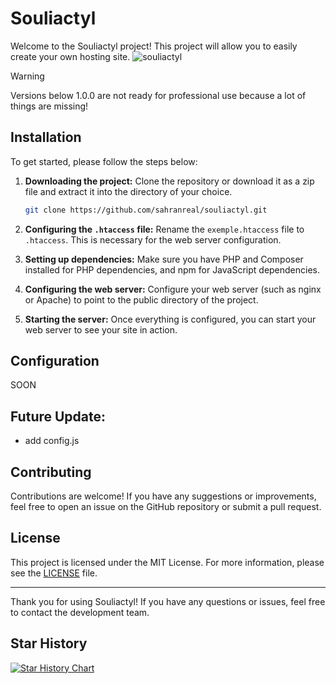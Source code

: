 # Souliactyl

Welcome to the Souliactyl project! This project will allow you to easily create your own hosting site.
![souliactyl](https://github.com/SahranREAL/Souliactyl/assets/94926019/c3ee3f32-bc26-44b1-8dd3-a6e74be611fe)


> [!WARNING]  
> Versions below 1.0.0 are not ready for professional use because a lot of things are missing!

## Installation

To get started, please follow the steps below:

1. **Downloading the project:**
   Clone the repository or download it as a zip file and extract it into the directory of your choice.
   
   ```bash
   git clone https://github.com/sahranreal/souliactyl.git
   ```

2. **Configuring the `.htaccess` file:**
   Rename the `exemple.htaccess` file to `.htaccess`. This is necessary for the web server configuration.

3. **Setting up dependencies:**
   Make sure you have PHP and Composer installed for PHP dependencies, and npm for JavaScript dependencies.

4. **Configuring the web server:**
   Configure your web server (such as nginx or Apache) to point to the public directory of the project.

5. **Starting the server:**
   Once everything is configured, you can start your web server to see your site in action.


## Configuration

SOON

## Future Update:
- add config.js


## Contributing

Contributions are welcome! If you have any suggestions or improvements, feel free to open an issue on the GitHub repository or submit a pull request.

## License

This project is licensed under the MIT License. For more information, please see the [LICENSE](LICENSE) file.

---

Thank you for using Souliactyl! If you have any questions or issues, feel free to contact the development team.



## Star History

[![Star History Chart](https://api.star-history.com/svg?repos=souliactyl/souliactyl,https:/,sahranreal/souliactyl&type=Date)](https://star-history.com/#souliactyl/souliactyl&https:/&sahranreal/souliactyl&Date)
